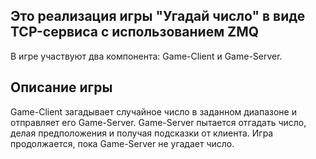 ## Это реализация игры "Угадай число" в виде TCP-сервиса с использованием ZMQ
В игре участвуют два компонента: Game-Client и Game-Server.
## Описание игры
Game-Client загадывает случайное число в заданном диапазоне и отправляет его Game-Server.
Game-Server пытается отгадать число, делая предположения и получая подсказки от клиента.
Игра продолжается, пока Game-Server не угадает число.
